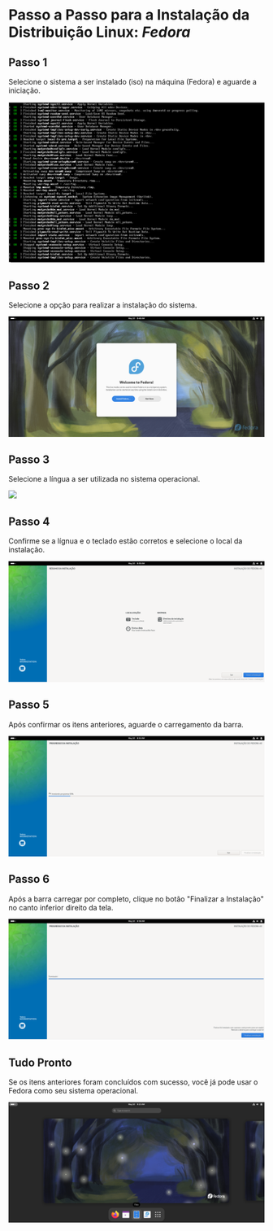 # Passo a Passo para a Instalação da Distribuição Linux: *Fedora* #

## Passo 1 ##
Selecione o sistema a ser instalado (iso) na máquina (Fedora) e aguarde a iniciação.

<img src="iniciação.png">


## Passo 2 ##
Selecione a opção para realizar a instalação do sistema.

<img src="instalação.png">

## Passo 3 ##
Selecione a língua a ser utilizada no sistema operacional.

<img src="Língua.png">

## Passo 4 ##
Confirme se a lígnua e o teclado estão corretos e selecione o local da instalação.

<img src="confirmação.png">

## Passo 5 ##
Após confirmar os itens anteriores, aguarde o carregamento da barra.

<img src="aguarde.png">

## Passo 6 ##
Após a barra carregar por completo, clique no botão "Finalizar a Instalação" no canto inferior direito da tela.

<img src="finalize1.png">

## Tudo Pronto ##
Se os itens anteriores foram concluídos com sucesso, você já pode usar o Fedora como seu sistema operacional.

<img src="fedora.png">